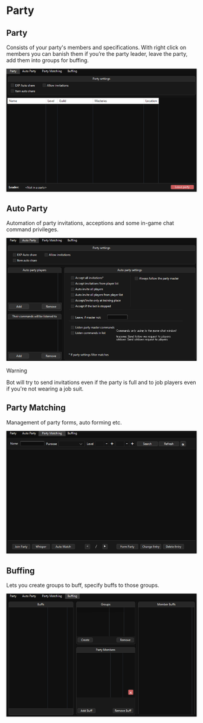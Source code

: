 # Party

## Party

Consists of your party's members and specifications. With right click on members you can banish them if you’re the party leader, leave the party, add them into groups for buffing.

![Tab_Party_Party](assets/10-Party_Party.png)

## Auto Party

Automation of party invitations, acceptions and some in-game chat command privileges.

![Tab_Party_Auto-Party](assets/10-Party_Auto-Party.png)

> [!WARNING]
> Bot will try to send invitations even if the party is full and to job players even if you're not wearing a job suit.

## Party Matching

Management of party forms, auto forming etc.

![Tab_Party_Party-Matching](assets/10-Party_Party-Matching.png)

## Buffing

Lets you create groups to buff, specify buffs to those groups.

![Tab_Party-Buffing](assets/10-Party_Party-Buffing.png)
